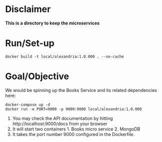 # Disclaimer
**This is a directory to keep the microservices**

# Run/Set-up
```console
docker build -t local/alexandria:1.0.000 . --no-cache
```

# Goal/Objective

We would be spinning up the Books Service and its related dependencies here:

```console
docker-compose up -d
docker run -e PORT=9000 -p 9000:9000 local/alexandria:1.0.000
```

1. You may check the API documentation by hitting http://localhost:9000/docs from your browser
1. It will start two containers 1. Books micro service 2. MongoDB
1. It takes the port number 9000 configured in the Dockerfile.